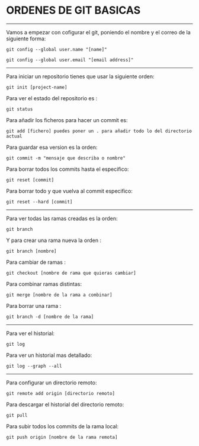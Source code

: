# ORDENES DE GIT BASICAS
---
Vamos a empezar con cofigurar el git, poniendo el nombre y el correo de la siguiente forma: 

`git config --global user.name "[name]"`

`git config --global user.email "[email address]"`

--- 

Para iniciar un repositorio tienes que usar la siguiente orden:

`git init [project-name]`

Para ver el estado del repositorio es :

`git status`

Para añadir los ficheros para hacer un commit es:

`git add [fichero] puedes poner un . para añadir todo lo del directorio actual`

Para guardar esa version es la orden: 

`git commit -m "mensaje que describa o nombre"`

Para borrar todos los commits hasta el especifico: 

`git reset [commit]`

Para borrar todo y que vuelva al commit especifico: 

`git reset --hard [commit]`

---

Para ver todas las ramas creadas es la orden: 

`git branch`

Y para crear una rama nueva la orden : 

`git branch [nombre]`

Para cambiar de ramas : 

`git checkout [nombre de rama que quieras cambiar]`

Para combinar ramas distintas: 

`git merge [nombre de la rama a combinar]`

Para borrar una rama :

`git branch -d [nombre de la rama]`

---

Para ver el historial:

`git log`

Para ver un historial mas detallado:

`git log --graph --all`

---

Para configurar un directorio remoto: 

`git remote add origin [directorio remoto]`

Para descargar el historial del directorio remoto:

`git pull`

Para subir todos los commits de la rama local:

`git push origin [nombre de la rama remota]`
